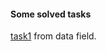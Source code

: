 #### Some solved tasks  
[task1](https://github.com/aprotopopov/spice/blob/master/data/data_task1.ipynb) from data field.  
